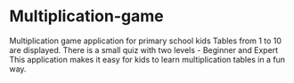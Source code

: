 # Multiplication-game
Multiplication game application for primary school kids
Tables from 1 to 10 are displayed.
There is a small quiz with two levels - Beginner and Expert
This application makes it easy for kids to learn multiplication tables in a fun way.
